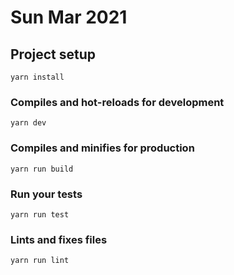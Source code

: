 # Sun Mar 2021

## Project setup
```
yarn install
```

### Compiles and hot-reloads for development
```
yarn dev
```

### Compiles and minifies for production
```
yarn run build
```

### Run your tests
```
yarn run test
```

### Lints and fixes files
```
yarn run lint
```

